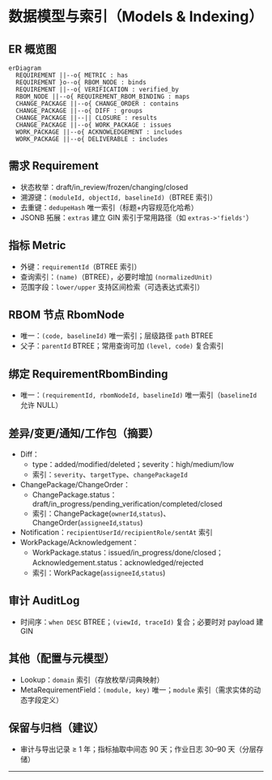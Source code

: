 # 数据模型与索引（Models & Indexing）

## ER 概览图
```mermaid
erDiagram
  REQUIREMENT ||--o{ METRIC : has
  REQUIREMENT }o--o{ RBOM_NODE : binds
  REQUIREMENT ||--o{ VERIFICATION : verified_by
  RBOM_NODE ||--o{ REQUIREMENT_RBOM_BINDING : maps
  CHANGE_PACKAGE ||--o{ CHANGE_ORDER : contains
  CHANGE_PACKAGE ||--o{ DIFF : groups
  CHANGE_PACKAGE ||--|| CLOSURE : results
  CHANGE_PACKAGE ||--o{ WORK_PACKAGE : issues
  WORK_PACKAGE ||--o{ ACKNOWLEDGEMENT : includes
  WORK_PACKAGE ||--o{ DELIVERABLE : includes
```

## 需求 Requirement
- 状态枚举：draft/in_review/frozen/changing/closed
- 溯源键：`(moduleId, objectId, baselineId)`（BTREE 索引）
- 去重键：`dedupeHash` 唯一索引（标题+内容规范化哈希）
- JSONB 拓展：`extras` 建立 GIN 索引于常用路径（如 `extras->'fields'`）

## 指标 Metric
- 外键：`requirementId`（BTREE 索引）
- 查询索引：`(name)`（BTREE），必要时增加 `(normalizedUnit)`
- 范围字段：`lower/upper` 支持区间检索（可选表达式索引）

## RBOM 节点 RbomNode
- 唯一：`(code, baselineId)` 唯一索引；层级路径 `path` BTREE
- 父子：`parentId` BTREE；常用查询可加 `(level, code)` 复合索引

## 绑定 RequirementRbomBinding
- 唯一：`(requirementId, rbomNodeId, baselineId)` 唯一索引（`baselineId` 允许 NULL）

## 差异/变更/通知/工作包（摘要）
- Diff：
  - type：added/modified/deleted；severity：high/medium/low
  - 索引：`severity`、`targetType`、`changePackageId`
- ChangePackage/ChangeOrder：
  - ChangePackage.status：draft/in_progress/pending_verification/completed/closed
  - 索引：ChangePackage(`ownerId`,`status`)、ChangeOrder(`assigneeId`,`status`)
- Notification：`recipientUserId/recipientRole/sentAt` 索引
- WorkPackage/Acknowledgement：
  - WorkPackage.status：issued/in_progress/done/closed；Acknowledgement.status：acknowledged/rejected
  - 索引：WorkPackage(`assigneeId`,`status`)

## 审计 AuditLog
- 时间序：`when DESC` BTREE；`(viewId, traceId)` 复合；必要时对 payload 建 GIN

## 其他（配置与元模型）
- Lookup：`domain` 索引（存放枚举/词典映射）
- MetaRequirementField：`(module, key)` 唯一；`module` 索引（需求实体的动态字段定义）

## 保留与归档（建议）
- 审计与导出记录 ≥ 1 年；指标抽取中间态 90 天；作业日志 30–90 天（分层存储）

---
